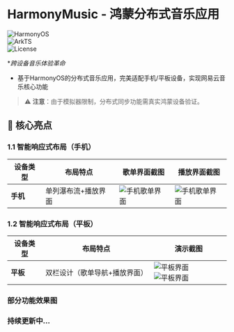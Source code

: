# HarmonyMusic - 鸿蒙分布式音乐应用

![HarmonyOS](https://img.shields.io/badge/HarmonyOS-4.0-blue)  
![ArkTS](https://img.shields.io/badge/ArkTS-1.0-orange)  
![License](https://img.shields.io/badge/License-Apache--2.0-green)

**跨设备音乐体验革命*
- 基于HarmonyOS的分布式音乐应用，完美适配手机/平板设备，实现网易云音乐核心功能

> ⚠️ **注意**：由于模拟器限制，分布式同步功能需真实鸿蒙设备验证。

## 🌟 核心亮点

### 1.1 智能响应式布局（手机）
| 设备类型       | 布局特点                          | 歌单界面截图               |  播放界面截图      |
|----------------|-----------------------------------|------------------------------|--------------------|
| **手机**       | 单列瀑布流+播放界面              | ![手机歌单界面](https://github.com/user-attachments/assets/bde5b0c3-17df-4dbd-a77d-e0b9faf6b59c)|![手机歌单界面](https://github.com/user-attachments/assets/e7373341-6165-4a80-9061-6de46955c474)|

### 1.2 智能响应式布局（平板）
| 设备类型       | 布局特点                          | 演示截图               |
|----------------|-----------------------------------|------------------------------|
| **平板**       | 双栏设计（歌单导航+播放界面）     | ![平板界面](https://github.com/user-attachments/assets/23c571b5-b78d-4831-8f08-17c9a4998649)![平板界面](https://github.com/user-attachments/assets/0a6cd30e-5196-4f93-b8df-68d17993204b)   |




### 部分功能效果图





### **持续更新中...**
